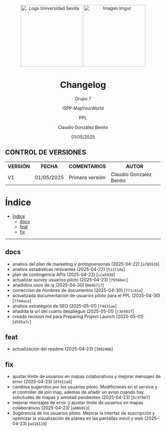 <p align="center">
  <img src="https://www.ucm.es/al-acmes/file/logo-universidad-sevilla/?ver" alt="Logo Universidad Sevilla" width="200" height="200">
  <img src="https://i.imgur.com/vlzkG4H.png" alt="Imagen Imgur" width="auto" height="200">
</p>

<h1 align="center">Changelog</h1>

<p align="center">
    Grupo 7
</p>
<p align="center">
    ISPP-MapYourWorld
</p>
<p align="center">
    PPL
</p>
<p align="center">
    Claudio González Benito
</p>
<p align="center">
    01/05/2025
</p>

<h2>CONTROL DE VERSIONES</h2>

<table>
  <tr>
    <th>VERSIÓN</th>
    <th>FECHA</th>
    <th>COMENTARIOS</th>
    <th>AUTOR</th>
  </tr>
  <tr>
    <td>V1</td>
    <td>01/05/2025</td>
    <td>Primera versión</td>
    <td>Claudio Gonzalez Benito</td>
  </tr>
</table>

# Índice
- [Índice](#índice)
  - [docs](#docs)
  - [feat](#feat)
  - [fix](#fix)
---

## docs

* analisis del plan de marketing y protopoersonas (2025-04-22) [`a785526`]
* analisis estadisticas relevantes (2025-04-22) [`512114e`]
* plan de contingencia APIs (2025-04-22) [`cca5930`]
* actualizar survey usuarios piloto (2025-04-23) [`f956bec`]
* añadidios usos de ia (2025-04-30) [`864b717`]
* correccion de nombres de documentos (2025-04-30) [`f71c41a`]
* actualizada documentacion de usuarios piloto para el PPL (2025-04-30) [`7744ace`]
* analisis estratégico de SEO (2025-05-01) [`f4431ae`]
* añadida la url del cuarto despliegue (2025-05-01) [`c3e503f`]
* creado revision md para Preparing Project Launch (2025-05-01) [`d595a7c`]

## feat

* actualización del readme (2025-04-23) [`388248b`]

## fix

* ajustar límite de usuarios en mapas colaborativos y mejorar mensajes de error (2025-04-23) [`dfd12a0`]
* cambios sugeridos por los usuarios piloto. Modificiones en el service y el controller de join map, ademas de añadir un aviso cuando hay solicitudes de mapas y amistad pendientes (2025-04-23) [`5c97967`]
* mejorar mensajes de error y ajustar límite de usuarios en mapas colaborativos (2025-04-23) [`a08b013`]
* Sugerencia de los usuarios piloto. Mejorar la interfaz de suscripción y optimizar la visualización de planes en las pantallas móvil y web (2025-04-23) [`a410119`]